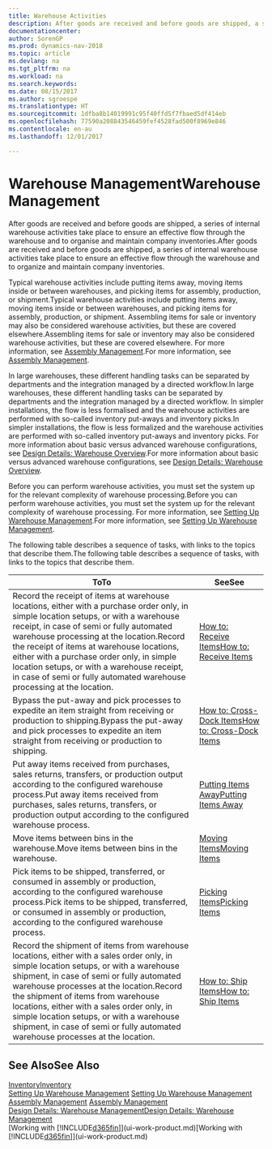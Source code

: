 ```yaml
---
title: Warehouse Activities
description: After goods are received and before goods are shipped, a series of internal warehouse activities take place to ensure an effective flow through the warehouse and to organise and maintain company inventories.
documentationcenter: 
author: SorenGP
ms.prod: dynamics-nav-2018
ms.topic: article
ms.devlang: na
ms.tgt_pltfrm: na
ms.workload: na
ms.search.keywords: 
ms.date: 08/15/2017
ms.author: sgroespe
ms.translationtype: HT
ms.sourcegitcommit: 1dfba8b14019991c95f40ffd5f7fbaed5df414eb
ms.openlocfilehash: 77590a208843546459fef4528fad500f8969e846
ms.contentlocale: en-au
ms.lasthandoff: 12/01/2017

---
```

# <a name="warehouse-management"></a><span data-ttu-id="8772c-103">Warehouse Management</span><span class="sxs-lookup"><span data-stu-id="8772c-103">Warehouse Management</span></span>
<span data-ttu-id="8772c-104">After goods are received and before goods are shipped, a series of internal warehouse activities take place to ensure an effective flow through the warehouse and to organise and maintain company inventories.</span><span class="sxs-lookup"><span data-stu-id="8772c-104">After goods are received and before goods are shipped, a series of internal warehouse activities take place to ensure an effective flow through the warehouse and to organize and maintain company inventories.</span></span>

<span data-ttu-id="8772c-105">Typical warehouse activities include putting items away, moving items inside or between warehouses, and picking items for assembly, production, or shipment.</span><span class="sxs-lookup"><span data-stu-id="8772c-105">Typical warehouse activities include putting items away, moving items inside or between warehouses, and picking items for assembly, production, or shipment.</span></span> <span data-ttu-id="8772c-106">Assembling items for sale or inventory may also be considered warehouse activities, but these are covered elsewhere.</span><span class="sxs-lookup"><span data-stu-id="8772c-106">Assembling items for sale or inventory may also be considered warehouse activities, but these are covered elsewhere.</span></span> <span data-ttu-id="8772c-107">For more information, see [Assembly Management](assembly-assemble-items.md).</span><span class="sxs-lookup"><span data-stu-id="8772c-107">For more information, see [Assembly Management](assembly-assemble-items.md).</span></span>  

<span data-ttu-id="8772c-108">In large warehouses, these different handling tasks can be separated by departments and the integration managed by a directed workflow.</span><span class="sxs-lookup"><span data-stu-id="8772c-108">In large warehouses, these different handling tasks can be separated by departments and the integration managed by a directed workflow.</span></span> <span data-ttu-id="8772c-109">In simpler installations, the flow is less formalised and the warehouse activities are performed with so-called inventory put-aways and inventory picks.</span><span class="sxs-lookup"><span data-stu-id="8772c-109">In simpler installations, the flow is less formalized and the warehouse activities are performed with so-called inventory put-aways and inventory picks.</span></span> <span data-ttu-id="8772c-110">For more information about basic versus advanced warehouse configurations, see [Design Details: Warehouse Overview](design-details-warehouse-overview.md).</span><span class="sxs-lookup"><span data-stu-id="8772c-110">For more information about basic versus advanced warehouse configurations, see [Design Details: Warehouse Overview](design-details-warehouse-overview.md).</span></span>

<span data-ttu-id="8772c-111">Before you can perform warehouse activities, you must set the system up for the relevant complexity of warehouse processing.</span><span class="sxs-lookup"><span data-stu-id="8772c-111">Before you can perform warehouse activities, you must set the system up for the relevant complexity of warehouse processing.</span></span> <span data-ttu-id="8772c-112">For more information, see [Setting Up Warehouse Management](warehouse-setup-warehouse.md).</span><span class="sxs-lookup"><span data-stu-id="8772c-112">For more information, see [Setting Up Warehouse Management](warehouse-setup-warehouse.md).</span></span>

 <span data-ttu-id="8772c-113">The following table describes a sequence of tasks, with links to the topics that describe them.</span><span class="sxs-lookup"><span data-stu-id="8772c-113">The following table describes a sequence of tasks, with links to the topics that describe them.</span></span>   

|<span data-ttu-id="8772c-114">**To**</span><span class="sxs-lookup"><span data-stu-id="8772c-114">**To**</span></span>|<span data-ttu-id="8772c-115">**See**</span><span class="sxs-lookup"><span data-stu-id="8772c-115">**See**</span></span>|  
|------------|-------------|  
|<span data-ttu-id="8772c-116">Record the receipt of items at warehouse locations, either with a purchase order only, in simple location setups, or with a warehouse receipt, in case of semi or fully automated warehouse processing at the location.</span><span class="sxs-lookup"><span data-stu-id="8772c-116">Record the receipt of items at warehouse locations, either with a purchase order only, in simple location setups, or with a warehouse receipt, in case of semi or fully automated warehouse processing at the location.</span></span>|[<span data-ttu-id="8772c-117">How to: Receive Items</span><span class="sxs-lookup"><span data-stu-id="8772c-117">How to: Receive Items</span></span>](warehouse-how-receive-items.md)|
|<span data-ttu-id="8772c-118">Bypass the put-away and pick processes to expedite an item straight from receiving or production to shipping.</span><span class="sxs-lookup"><span data-stu-id="8772c-118">Bypass the put-away and pick processes to expedite an item straight from receiving or production to shipping.</span></span>|[<span data-ttu-id="8772c-119">How to: Cross-Dock Items</span><span class="sxs-lookup"><span data-stu-id="8772c-119">How to: Cross-Dock Items</span></span>](warehouse-how-to-cross-dock-items.md)|    
|<span data-ttu-id="8772c-120">Put away items received from purchases, sales returns, transfers, or production output according to the configured warehouse process.</span><span class="sxs-lookup"><span data-stu-id="8772c-120">Put away items received from purchases, sales returns, transfers, or production output according to the configured warehouse process.</span></span>|[<span data-ttu-id="8772c-121">Putting Items Away</span><span class="sxs-lookup"><span data-stu-id="8772c-121">Putting Items Away</span></span>](warehouse-put-away-items.md)|
|<span data-ttu-id="8772c-122">Move items between bins in the warehouse.</span><span class="sxs-lookup"><span data-stu-id="8772c-122">Move items between bins in the warehouse.</span></span>|[<span data-ttu-id="8772c-123">Moving Items</span><span class="sxs-lookup"><span data-stu-id="8772c-123">Moving Items</span></span>](warehouse-move-items.md)|
|<span data-ttu-id="8772c-124">Pick items to be shipped, transferred, or consumed in assembly or production, according to the configured warehouse process.</span><span class="sxs-lookup"><span data-stu-id="8772c-124">Pick items to be shipped, transferred, or consumed in assembly or production, according to the configured warehouse process.</span></span>|[<span data-ttu-id="8772c-125">Picking Items</span><span class="sxs-lookup"><span data-stu-id="8772c-125">Picking Items</span></span>](warehouse-pick-items.md)|
|<span data-ttu-id="8772c-126">Record the shipment of items from warehouse locations, either with a sales order only, in simple location setups, or with a warehouse shipment, in case of semi or fully automated warehouse processes at the location.</span><span class="sxs-lookup"><span data-stu-id="8772c-126">Record the shipment of items from warehouse locations, either with a sales order only, in simple location setups, or with a warehouse shipment, in case of semi or fully automated warehouse processes at the location.</span></span>|[<span data-ttu-id="8772c-127">How to: Ship Items</span><span class="sxs-lookup"><span data-stu-id="8772c-127">How to: Ship Items</span></span>](warehouse-how-ship-items.md)|  

## <a name="see-also"></a><span data-ttu-id="8772c-128">See Also</span><span class="sxs-lookup"><span data-stu-id="8772c-128">See Also</span></span>  
 [<span data-ttu-id="8772c-129">Inventory</span><span class="sxs-lookup"><span data-stu-id="8772c-129">Inventory</span></span>](inventory-manage-inventory.md)  
 <span data-ttu-id="8772c-130">[Setting Up Warehouse Management](warehouse-setup-warehouse.md)   </span><span class="sxs-lookup"><span data-stu-id="8772c-130">[Setting Up Warehouse Management](warehouse-setup-warehouse.md)   </span></span>  
 <span data-ttu-id="8772c-131">[Assembly Management](assembly-assemble-items.md)  </span><span class="sxs-lookup"><span data-stu-id="8772c-131">[Assembly Management](assembly-assemble-items.md)  </span></span>  
[<span data-ttu-id="8772c-132">Design Details: Warehouse Management</span><span class="sxs-lookup"><span data-stu-id="8772c-132">Design Details: Warehouse Management</span></span>](design-details-warehouse-management.md)  
 <span data-ttu-id="8772c-133">[Working with [!INCLUDE[d365fin](includes/d365fin_md.md)]](ui-work-product.md)</span><span class="sxs-lookup"><span data-stu-id="8772c-133">[Working with [!INCLUDE[d365fin](includes/d365fin_md.md)]](ui-work-product.md)</span></span>  

